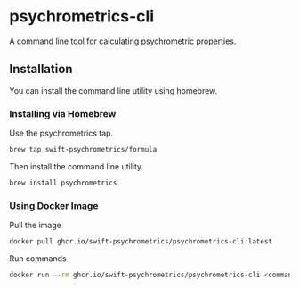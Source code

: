 # psychrometrics-cli

A command line tool for calculating psychrometric properties.

## Installation

You can install the command line utility using homebrew.

### Installing via Homebrew

Use the psychrometrics tap.

```bash
brew tap swift-psychrometrics/formula
```

Then install the command line utility.

```bash
brew install psychrometrics
```

### Using Docker Image

Pull the image

```bash
docker pull ghcr.io/swift-psychrometrics/psychrometrics-cli:latest
```

Run commands
```bash
docker run --rm ghcr.io/swift-psychrometrics/psychrometrics-cli <command>
```

